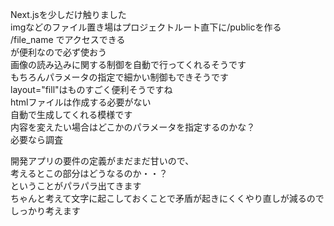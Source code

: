 Next.jsを少しだけ触りました  
 imgなどのファイル置き場はプロジェクトルート直下に/publicを作る  
  /file_name でアクセスできる  
 <Image>が便利なので必ず使おう  
  画像の読み込みに関する制御を自動で行ってくれるそうです  
  もちろんパラメータの指定で細かい制御もできそうです  
  layout="fill"はものすごく便利そうですね  
 htmlファイルは作成する必要がない  
  自動で生成してくれる模様です  
  内容を変えたい場合はどこかのパラメータを指定するのかな？  
  必要なら調査  

開発アプリの要件の定義がまだまだ甘いので、  
考えるとこの部分はどうなるのか・・？  
ということがパラパラ出てきます  
ちゃんと考えて文字に起こしておくことで矛盾が起きにくくやり直しが減るので  
しっかり考えます